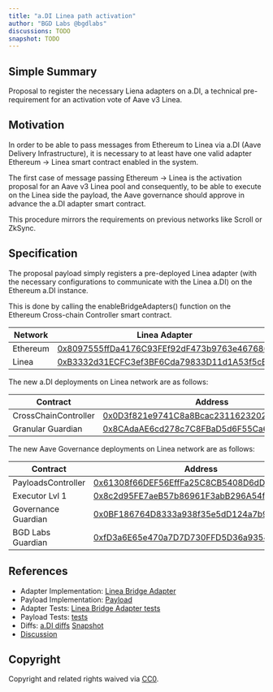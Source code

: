 ```yaml
---
title: "a.DI Linea path activation"
author: "BGD Labs @bgdlabs"
discussions: TODO
snapshot: TODO
---
```


## Simple Summary

Proposal to register the necessary Liena adapters on a.DI, a technical pre-requirement for an activation vote of Aave v3 Linea.

## Motivation

In order to be able to pass messages from Ethereum to Linea via a.DI (Aave Delivery Infrastructure), it is necessary to at least have one valid adapter Ethereum → Linea smart contract enabled in the system.

The first case of message passing Ethereum → Linea is the activation proposal for an Aave v3 Linea pool and consequently, to be able to execute on the Linea side the payload, the Aave governance should approve in advance the a.DI adapter smart contract.

This procedure mirrors the requirements on previous networks like Scroll or ZkSync.

## Specification

The proposal payload simply registers a pre-deployed Linea adapter (with the necessary configurations to communicate with the Linea a.DI) on the Ethereum a.DI instance.

This is done by calling the enableBridgeAdapters() function on the Ethereum Cross-chain Controller smart contract.

| Network  | Linea Adapter                                                                                                            |
| -------- | ------------------------------------------------------------------------------------------------------------------------ |
| Ethereum | [0x8097555ffDa4176C93FEf92dF473b9763e467686](https://etherscan.io/address/0x8097555ffDa4176C93FEf92dF473b9763e467686)    |
| Linea    | [0xB3332d31ECFC3ef3BF6Cda79833D11d1A53f5cE6](https://lineascan.build/address/0xB3332d31ECFC3ef3BF6Cda79833D11d1A53f5cE6) |

The new a.DI deployments on Linea network are as follows:

| Contract             | Address                                                                                                                     |
| -------------------- | --------------------------------------------------------------------------------------------------------------------------- |
| CrossChainController | [0x0D3f821e9741C8a8Bcac231162320251Db0cdf52](https://era.zksync.network/address/0x0D3f821e9741C8a8Bcac231162320251Db0cdf52) |
| Granular Guardian    | [0x8CAdaAE6cd278c7C8FBaD5d6F55Ca6129A627E10](https://lineascan.build/address/0x8CAdaAE6cd278c7C8FBaD5d6F55Ca6129A627E10)    |

The new Aave Governance deployments on Linea network are as follows:

| Contract            | Address                                                                                                                  |
| ------------------- | ------------------------------------------------------------------------------------------------------------------------ |
| PayloadsController  | [0x61308f66DEF56EffFa25C8CB5408D6dDdB450149](https://lineascan.build/address/0x61308f66DEF56EffFa25C8CB5408D6dDdB450149) |
| Executor Lvl 1      | [0x8c2d95FE7aeB57b86961F3abB296A54f0ADb7F88](https://lineascan.build/address/0x8c2d95FE7aeB57b86961F3abB296A54f0ADb7F88) |
| Governance Guardian | [0x0BF186764D8333a938f35e5dD124a7b9b9dccDF9](https://lineascan.build/address/0x0BF186764D8333a938f35e5dD124a7b9b9dccDF9) |
| BGD Labs Guardian   | [0xfD3a6E65e470a7D7D730FFD5D36a9354E8F9F4Ea](https://lineascan.build/address/0xfD3a6E65e470a7D7D730FFD5D36a9354E8F9F4Ea) |

## References

- Adapter Implementation: [Linea Bridge Adapter](https://github.com/bgd-labs/aave-delivery-infrastructure/blob/239475f03956173abb5e09df31ed748f996c5944/src/contracts/adapters/linea/LineaAdapter.sol)
- Payload Implementation: [Payload](https://github.com/bgd-labs/adi-deploy/blob/e75bde29ab3824fd7533d111651c8c108010723b/scripts/payloads/adapters/ethereum/Ethereum_Activate_Lina_Bridge_Adapter_Payload.s.sol)
- Adapter Tests: [Linea Bridge Adapter tests](https://github.com/bgd-labs/aave-delivery-infrastructure/blob/239475f03956173abb5e09df31ed748f996c5944/tests/adapters/LineaAdapter.t.sol)
- Payload Tests: [tests](https://github.com/bgd-labs/adi-deploy/blob/e75bde29ab3824fd7533d111651c8c108010723b/tests/payloads/ethereum/AddLineaPathTest.t.sol)
- Diffs: [a.DI diffs](https://github.com/bgd-labs/adi-deploy/commit/bf1b830150ec38138d6ffb39d287bc889054c65f#diff-7918ccb77189a37fc1206fa85d2b01945dc79e5f5224c8850018da970c556756)
  [Snapshot](TODO)
- [Discussion](TODO)

## Copyright

Copyright and related rights waived via [CC0](https://creativecommons.org/publicdomain/zero/1.0/).
